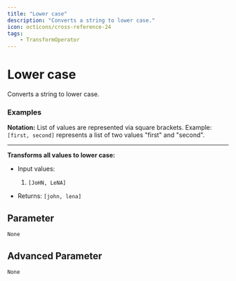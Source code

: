 ```yaml
---
title: "Lower case"
description: "Converts a string to lower case."
icon: octicons/cross-reference-24
tags: 
    - TransformOperator
---
```

# Lower case
<!-- This file was generated - DO NOT CHANGE IT MANUALLY -->



Converts a string to lower case.

### Examples

**Notation:** List of values are represented via square brackets. Example: `[first, second]` represents a list of two values "first" and "second".

---
**Transforms all values to lower case:**

* Input values:
    1. `[JoHN, LeNA]`

* Returns: `[john, lena]`




## Parameter

`None`

## Advanced Parameter

`None`